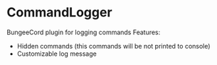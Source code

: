 # CommandLogger
BungeeCord plugin for logging commands
Features:
- Hidden commands (this commands will be not printed to console)
- Customizable log message
